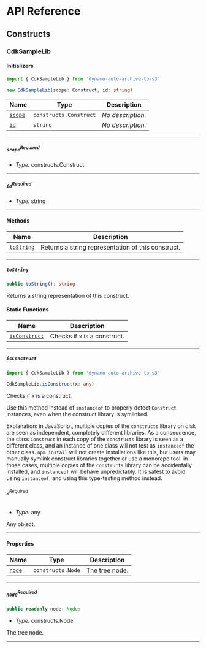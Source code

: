 # API Reference <a name="API Reference" id="api-reference"></a>

## Constructs <a name="Constructs" id="Constructs"></a>

### CdkSampleLib <a name="CdkSampleLib" id="dynamo-auto-archive-to-s3.CdkSampleLib"></a>

#### Initializers <a name="Initializers" id="dynamo-auto-archive-to-s3.CdkSampleLib.Initializer"></a>

```typescript
import { CdkSampleLib } from 'dynamo-auto-archive-to-s3'

new CdkSampleLib(scope: Construct, id: string)
```

| **Name** | **Type** | **Description** |
| --- | --- | --- |
| <code><a href="#dynamo-auto-archive-to-s3.CdkSampleLib.Initializer.parameter.scope">scope</a></code> | <code>constructs.Construct</code> | *No description.* |
| <code><a href="#dynamo-auto-archive-to-s3.CdkSampleLib.Initializer.parameter.id">id</a></code> | <code>string</code> | *No description.* |

---

##### `scope`<sup>Required</sup> <a name="scope" id="dynamo-auto-archive-to-s3.CdkSampleLib.Initializer.parameter.scope"></a>

- *Type:* constructs.Construct

---

##### `id`<sup>Required</sup> <a name="id" id="dynamo-auto-archive-to-s3.CdkSampleLib.Initializer.parameter.id"></a>

- *Type:* string

---

#### Methods <a name="Methods" id="Methods"></a>

| **Name** | **Description** |
| --- | --- |
| <code><a href="#dynamo-auto-archive-to-s3.CdkSampleLib.toString">toString</a></code> | Returns a string representation of this construct. |

---

##### `toString` <a name="toString" id="dynamo-auto-archive-to-s3.CdkSampleLib.toString"></a>

```typescript
public toString(): string
```

Returns a string representation of this construct.

#### Static Functions <a name="Static Functions" id="Static Functions"></a>

| **Name** | **Description** |
| --- | --- |
| <code><a href="#dynamo-auto-archive-to-s3.CdkSampleLib.isConstruct">isConstruct</a></code> | Checks if `x` is a construct. |

---

##### `isConstruct` <a name="isConstruct" id="dynamo-auto-archive-to-s3.CdkSampleLib.isConstruct"></a>

```typescript
import { CdkSampleLib } from 'dynamo-auto-archive-to-s3'

CdkSampleLib.isConstruct(x: any)
```

Checks if `x` is a construct.

Use this method instead of `instanceof` to properly detect `Construct`
instances, even when the construct library is symlinked.

Explanation: in JavaScript, multiple copies of the `constructs` library on
disk are seen as independent, completely different libraries. As a
consequence, the class `Construct` in each copy of the `constructs` library
is seen as a different class, and an instance of one class will not test as
`instanceof` the other class. `npm install` will not create installations
like this, but users may manually symlink construct libraries together or
use a monorepo tool: in those cases, multiple copies of the `constructs`
library can be accidentally installed, and `instanceof` will behave
unpredictably. It is safest to avoid using `instanceof`, and using
this type-testing method instead.

###### `x`<sup>Required</sup> <a name="x" id="dynamo-auto-archive-to-s3.CdkSampleLib.isConstruct.parameter.x"></a>

- *Type:* any

Any object.

---

#### Properties <a name="Properties" id="Properties"></a>

| **Name** | **Type** | **Description** |
| --- | --- | --- |
| <code><a href="#dynamo-auto-archive-to-s3.CdkSampleLib.property.node">node</a></code> | <code>constructs.Node</code> | The tree node. |

---

##### `node`<sup>Required</sup> <a name="node" id="dynamo-auto-archive-to-s3.CdkSampleLib.property.node"></a>

```typescript
public readonly node: Node;
```

- *Type:* constructs.Node

The tree node.

---





